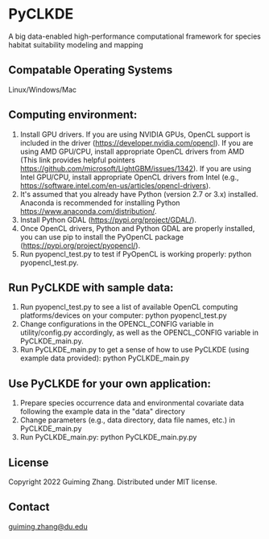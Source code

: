 # PyCLKDE
A big data-enabled high-performance computational framework for species habitat suitability modeling and mapping

## Compatable Operating Systems
Linux/Windows/Mac

## Computing environment:
1. Install GPU drivers. If you are using NVIDIA GPUs, OpenCL support is included in the driver (https://developer.nvidia.com/opencl). If you are using AMD GPU/CPU, install appropriate OpenCL drivers from AMD (This link provides helpful pointers https://github.com/microsoft/LightGBM/issues/1342). If you are using Intel GPU/CPU, install appropriate OpenCL drivers from Intel (e.g., https://software.intel.com/en-us/articles/opencl-drivers).    
2. It's assumed that you already have Python (version 2.7 or 3.x) installed. Anaconda is recommended for installing Python https://www.anaconda.com/distribution/.
3. Install Python GDAL (https://pypi.org/project/GDAL/).
4. Once OpenCL drivers, Python and Python GDAL are properly installed, you can use pip to install the PyOpenCL package (https://pypi.org/project/pyopencl/). 
5. Run pyopencl_test.py to test if PyOpenCL is working properly: python pyopencl_test.py.

## Run PyCLKDE with sample data:
1. Run pyopencl_test.py to see a list of available OpenCL computing platforms/devices on your computer: python pyopencl_test.py
2. Change configurations in the OPENCL_CONFIG variable in utility/config.py accordingly, as well as the OPENCL_CONFIG variable in PyCLKDE_main.py.
3. Run PyCLKDE_main.py to get a sense of how to use PyCLKDE (using example data provided): python PyCLKDE_main.py

## Use PyCLKDE for your own application:
1. Prepare species occurrence data and environmental covariate data following the example data in the "data" directory
2. Change parameters (e.g., data directory, data file names, etc.) in PyCLKDE_main.py
3. Run PyCLKDE_main.py: python PyCLKDE_main.py.py

## License
Copyright 2022 Guiming Zhang. Distributed under MIT license.

## Contact
guiming.zhang@du.edu
